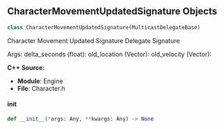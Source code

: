 ## CharacterMovementUpdatedSignature Objects

```python
class CharacterMovementUpdatedSignature(MulticastDelegateBase)
```

Character Movement Updated Signature  Delegate Signature

Args:
    delta_seconds (float): 
    old_location (Vector): 
    old_velocity (Vector):

**C++ Source:**

- **Module**: Engine
- **File**: Character.h

<a id="unreal.CharacterMovementUpdatedSignature.__init__"></a>

#### __init__

```python
def __init__(*args: Any, **kwargs: Any) -> None
```

<a id="unreal.CharacterReachedApexSignature"></a>